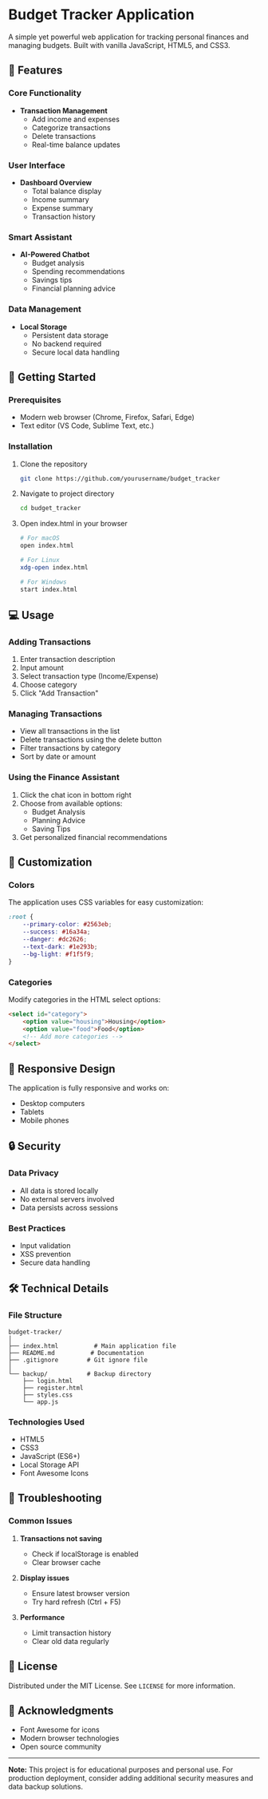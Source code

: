 # Budget Tracker Application

A simple yet powerful web application for tracking personal finances and managing budgets. Built with vanilla JavaScript, HTML5, and CSS3.

## 🌟 Features

### Core Functionality
- **Transaction Management**
  - Add income and expenses
  - Categorize transactions
  - Delete transactions
  - Real-time balance updates

### User Interface
- **Dashboard Overview**
  - Total balance display
  - Income summary
  - Expense summary
  - Transaction history

### Smart Assistant
- **AI-Powered Chatbot**
  - Budget analysis
  - Spending recommendations
  - Savings tips
  - Financial planning advice

### Data Management
- **Local Storage**
  - Persistent data storage
  - No backend required
  - Secure local data handling

## 🚀 Getting Started

### Prerequisites
- Modern web browser (Chrome, Firefox, Safari, Edge)
- Text editor (VS Code, Sublime Text, etc.)

### Installation
1. Clone the repository
   ```bash
   git clone https://github.com/yourusername/budget_tracker
   ```

2. Navigate to project directory
   ```bash
   cd budget_tracker
   ```

3. Open index.html in your browser
   ```bash
   # For macOS
   open index.html

   # For Linux
   xdg-open index.html

   # For Windows
   start index.html
   ```

## 💻 Usage

### Adding Transactions
1. Enter transaction description
2. Input amount
3. Select transaction type (Income/Expense)
4. Choose category
5. Click "Add Transaction"

### Managing Transactions
- View all transactions in the list
- Delete transactions using the delete button
- Filter transactions by category
- Sort by date or amount

### Using the Finance Assistant
1. Click the chat icon in bottom right
2. Choose from available options:
   - Budget Analysis
   - Planning Advice
   - Saving Tips
3. Get personalized financial recommendations

## 🎨 Customization

### Colors
The application uses CSS variables for easy customization:
```css
:root {
    --primary-color: #2563eb;
    --success: #16a34a;
    --danger: #dc2626;
    --text-dark: #1e293b;
    --bg-light: #f1f5f9;
}
```

### Categories
Modify categories in the HTML select options:
```html
<select id="category">
    <option value="housing">Housing</option>
    <option value="food">Food</option>
    <!-- Add more categories -->
</select>
```

## 📱 Responsive Design

The application is fully responsive and works on:
- Desktop computers
- Tablets
- Mobile phones

## 🔒 Security

### Data Privacy
- All data is stored locally
- No external servers involved
- Data persists across sessions

### Best Practices
- Input validation
- XSS prevention
- Secure data handling

## 🛠 Technical Details

### File Structure
```
budget-tracker/
│
├── index.html          # Main application file
├── README.md          # Documentation
├── .gitignore        # Git ignore file
│
└── backup/           # Backup directory
    ├── login.html
    ├── register.html
    ├── styles.css
    └── app.js
```

### Technologies Used
- HTML5
- CSS3
- JavaScript (ES6+)
- Local Storage API
- Font Awesome Icons

## 🐛 Troubleshooting

### Common Issues
1. **Transactions not saving**
   - Check if localStorage is enabled
   - Clear browser cache

2. **Display issues**
   - Ensure latest browser version
   - Try hard refresh (Ctrl + F5)

3. **Performance**
   - Limit transaction history
   - Clear old data regularly

## 📝 License

Distributed under the MIT License. See `LICENSE` for more information.

## 🙏 Acknowledgments

- Font Awesome for icons
- Modern browser technologies
- Open source community

---

**Note:** This project is for educational purposes and personal use. For production deployment, consider adding additional security measures and data backup solutions.
